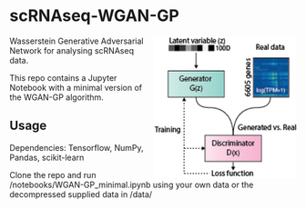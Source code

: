 # scRNAseq-WGAN-GP

<img align="right" width="250" height="250" src="/images/github.png?raw=true">

Wasserstein Generative Adversarial Network for analysing scRNAseq data.

This repo contains a Jupyter Notebook with a minimal version of the WGAN-GP algorithm.

## Usage

Dependencies: Tensorflow, NumPy, Pandas, scikit-learn

Clone the repo and run /notebooks/WGAN-GP_minimal.ipynb using your own data or the decompressed supplied data in /data/
